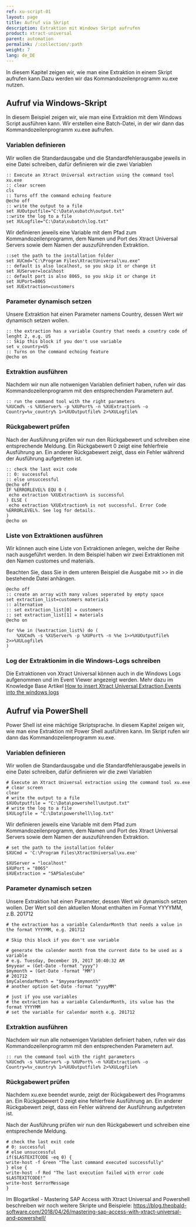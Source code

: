 ```yaml
---
ref: xu-script-01
layout: page
title: Aufruf via Skript
description: Extraktion mit Windows Skript aufrufen
product: xtract-universal
parent: automation
permalink: /:collection/:path
weight: 7
lang: de_DE
---
```


In diesem Kapitel zeigen wir, wie man eine Extraktion in einem Skript aufrufen kann.Dazu werden wir das Kommandozeilenprogramm xu.exe nutzen.

## Aufruf via Windows-Skript

In diesem Beispiel zeigen wir, wie man eine Extraktion mit dem Windows Script ausführen kann. Wir erstellen eine Batch-Datei, in der wir dann das Kommandozeilenprogramm xu.exe aufrufen.

### Variablen definieren

Wir wollen die Standardausgabe und die Standardfehlerausgabe jeweils in eine Datei schreiben, dafür definieren wir die zwei Variablen
```
:: Execute an Xtract Universal extraction using the command tool xu.exe
:: clear screen  
cls
:: Turns off the command echoing feature
@echo off
:: write the output to a file
set XUOutputfile="C:\Data\xubatch\output.txt"
::write the log to a file
set XULogfile="C:\Data\xubatch\log.txt"
```
Wir definieren jeweils eine Variable mit dem Pfad zum Kommandozeilenprogramm, dem Namen und Port des Xtract Universal Servers sowie dem Namen der auszuführenden Extraktion.

```
::set the path to the installation folder
set XUCmd="C:\Program Files\XtractUniversal\xu.exe"
:: default is also localhost, so you skip it or change it  
set XUServer=localhost
:: default port is also 8065, so you skip it or change it  
set XUPort=8065
set XUExtraction=customers 
```

### Parameter dynamisch setzen 
Unsere Extraktion hat einen Parameter namens Country, dessen Wert wir dynamisch setzen wollen. 

```
:: the extraction has a variable Country that needs a country code of lenght 2, e.g. US
:: Skip this block if you don't use variable  
set v_country=US
:: Turns on the command echoing feature
@echo on
```

### Extraktion ausführen 
Nachdem wir nun alle notwenigen Variablen definiert haben, rufen wir das Kommandozeilenprogramm mit den entsprechenden Parametern auf. 

```
:: run the command tool with the right parameters
%XUCmd% -s %XUServer% -p %XUPort% -n %XUExtraction% -o Country=%v_country% 1>%XUOutputfile% 2>%XULogfile%
```

### Rückgabewert prüfen 
Nach der Ausführung prüfen wir nun den Rückgabewert und schreiben eine entsprechende Meldung. 
Ein Rückgabewert 0 zeigt eine fehlerfreie Ausführung an. 
Ein anderer Rückgabewert zeigt, dass ein Fehler während der Ausführung aufgetreten ist. 

```
:: check the last exit code
:: 0: successful
:: else unsuccessful
@echo off 
IF %ERRORLEVEL% EQU 0 ( 
 echo extraction %XUExtraction% is successful 
) ELSE (
 echo extraction %XUExtraction% is not successful. Error Code %ERRORLEVEL%. See log for details.
)
@echo on
```

### Liste von Extraktionen ausführen

Wir können auch eine Liste von Extraktionen anlegen, welche der Reihe nach ausgeführt werden. In dem Beispiel haben wir zwei Extraktionen mit den Namen customes und materials.

Beachten Sie, dass Sie in dem unteren Beispiel die Ausgabe mit >> in die bestehende Datei anhängen.

```
@echo off 
:: create an array with many values seperated by empty space 
set extraction_list=customers materials 
:: alternative 
:: set extraction_list[0] = customers 
:: set extraction_list[1] = materials 
@echo on

for %%e in (%extraction_list%) do ( 
	%XUCmd% -s %XUServer% -p %XUPort% -n %%e 1>>%XUOutputfile% 2>>%XULogfile%
)
```

### Log der Extraktionim in die Windows-Logs schreiben
Die Extraktionen von Xtract Universal können auch in die Windows Logs aufgenommen und im Event Viewer angezeigt werden.
Mehr dazu im Knowledge Base Artikel [How to insert Xtract Universal Extraction Events into the windows logs](https://kb.theobald-software.com/xtract-universal/how-to-insert-xtract-universal-extraction-events-into-the-windows-logs-and-show-them-in-the-event-viewer)


## Aufruf via PowerShell

Power Shell ist eine mächtige Skriptsprache. In diesem Kapitel zeigen wir, wie man eine Extraktion mit Power Shell ausführen kann. Im Skript rufen wir dann das Kommandozeilenprogramm xu.exe.

### Variablen definieren
Wir wollen die Standardausgabe und die Standardfehlerausgabe jeweils in eine Datei schreiben, dafür definieren wir die zwei Variablen
```
# Execute an Xtract Universal extraction using the command tool xu.exe 
# clear screen  
clear
# write the output to a file
$XUOutputfile = "C:\Data\powershell\output.txt"
# write the log to a file
$XULogfile = "C:\Data\powershell\log.txt"
```
Wir definieren jeweils eine Variable mit dem Pfad zum Kommandozeilenprogramm, dem Namen und Port des Xtract Universal Servers sowie dem Namen der auszuführenden Extraktion.

```
# set the path to the installation folder
$XUCmd = 'C:\Program Files\XtractUniversal\xu.exe'
  
$XUServer = "localhost"
$XUPort = "8065"
$XUExtraction = "SAPSalesCube" 
```
### Parameter dynamisch setzen
Unsere Extraktion hat einen Parameter, dessen Wert wir dynamisch setzen wollen. Der Wert soll den aktuellen Monat enthalten im Format YYYYMM, z.B. 201712


```
# the extraction has a variable CalendarMonth that needs a value in the format YYYYMM, e.g. 201712

# Skip this block if you don't use variable

# generate the calender month from the current date to be used as a variable
# e.g. Tuesday, December 19, 2017 10:40:32 AM
$myyear = (Get-Date -format "yyyy")
$mymonth = (Get-Date -format "MM")
# 201712
$myCalendarMonth = "$myyear$mymonth"
# another option Get-Date -format "yyyyMM"
 
# just if you use variables
# the extraction has a variable CalendarMonth, its value has the format YYYYMM
# set the variable for calendar month e.g. 201712
```

### Extraktion ausführen 
Nachdem wir nun alle notwenigen Variablen definiert haben, rufen wir das Kommandozeilenprogramm mit den entsprechenden Parametern auf. 

```
:: run the command tool with the right parameters
%XUCmd% -s %XUServer% -p %XUPort% -n %XUExtraction% -o Country=%v_country% 1>%XUOutputfile% 2>%XULogfile%
```
### Rückgabewert prüfen 
Nachdem xu.exe beendet wurde, zeigt der Rückgabewert des Programms an.
Ein Rückgabewert 0 zeigt eine fehlerfreie Ausführung an. 
Ein anderer Rückgabewert zeigt, dass ein Fehler während der Ausführung aufgetreten ist. 

Nach der Ausführung prüfen wir nun den Rückgabewert und schreiben eine entsprechende Meldung. 

```
# check the last exit code
# 0: successful
# else unsuccessful
if($LASTEXITCODE -eq 0) {           
write-host -f Green "The last command executed successfully"          
} else {           
write-host -f Red "The last execution failed with error code $LASTEXITCODE!"
write-host $errorMessage
}
```

Im Blogartikel - Mastering SAP Access with Xtract Universal and Powershell beschreiben wir noch weitere Skripte und Beispiele:
https://blog.theobald-software.com/2018/04/26/mastering-sap-access-with-xtract-universal-and-powershell/ 
